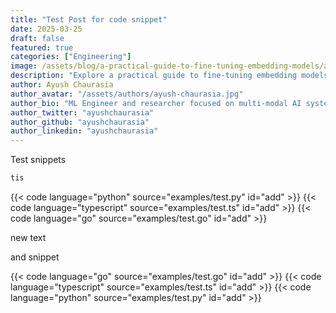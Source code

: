```yaml
---
title: "Test Post for code snippet"
date: 2025-03-25
draft: false
featured: true
categories: ["Engineering"]
image: /assets/blog/a-practical-guide-to-fine-tuning-embedding-models/a-practical-guide-to-fine-tuning-embedding-models.png
description: "Explore a practical guide to fine-tuning embedding models with practical insights and expert guidance from the LanceDB team."
author: Ayush Chaurasia
author_avatar: "/assets/authors/ayush-chaurasia.jpg"
author_bio: "ML Engineer and researcher focused on multi-modal AI systems and efficient retrieval methods."
author_twitter: "ayushchaurasia"
author_github: "ayushchaurasia"
author_linkedin: "ayushchaurasia"
---
```


Test snippets

```typescript
tis
```

{{< code language="python" source="examples/test.py" id="add" >}}
{{< code language="typescript" source="examples/test.ts" id="add" >}}
{{< code language="go" source="examples/test.go" id="add" >}}

new text

and snippet 


{{< code language="go" source="examples/test.go" id="add" >}}
{{< code language="typescript" source="examples/test.ts" id="add" >}}
{{< code language="python" source="examples/test.py" id="add" >}}